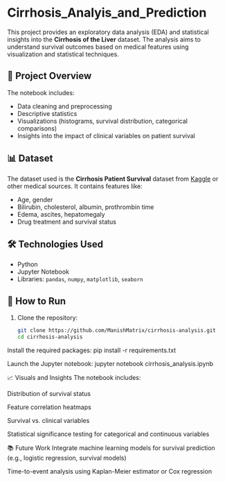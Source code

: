 # Cirrhosis_Analyis_and_Prediction

This project provides an exploratory data analysis (EDA) and statistical insights into the **Cirrhosis of the Liver** dataset. The analysis aims to understand survival outcomes based on medical features using visualization and statistical techniques.

## 📌 Project Overview

The notebook includes:
- Data cleaning and preprocessing
- Descriptive statistics
- Visualizations (histograms, survival distribution, categorical comparisons)
- Insights into the impact of clinical variables on patient survival

## 📊 Dataset

The dataset used is the **Cirrhosis Patient Survival** dataset from [Kaggle](https://www.kaggle.com/) or other medical sources. It contains features like:
- Age, gender
- Bilirubin, cholesterol, albumin, prothrombin time
- Edema, ascites, hepatomegaly
- Drug treatment and survival status

## 🛠️ Technologies Used

- Python
- Jupyter Notebook
- Libraries: `pandas`, `numpy`, `matplotlib`, `seaborn`

## 🚀 How to Run

1. Clone the repository:
   ```bash
   git clone https://github.com/ManishMatrix/cirrhosis-analysis.git
   cd cirrhosis-analysis

Install the required packages:
pip install -r requirements.txt

Launch the Jupyter notebook:
jupyter notebook cirrhosis_analysis.ipynb


📈 Visuals and Insights
The notebook includes:

Distribution of survival status

Feature correlation heatmaps

Survival vs. clinical variables

Statistical significance testing for categorical and continuous variables

📚 Future Work
Integrate machine learning models for survival prediction (e.g., logistic regression, survival models)

Time-to-event analysis using Kaplan-Meier estimator or Cox regression
